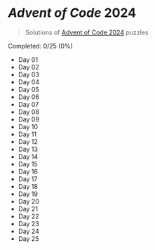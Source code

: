 # _Advent of Code_ 2024

> Solutions of [Advent of Code 2024](http://adventofcode.com/2024/) puzzles

Completed: 0/25 (0%)

-   Day 01
-   Day 02
-   Day 03
-   Day 04
-   Day 05
-   Day 06
-   Day 07
-   Day 08
-   Day 09
-   Day 10
-   Day 11
-   Day 12
-   Day 13
-   Day 14
-   Day 15
-   Day 16
-   Day 17
-   Day 18
-   Day 19
-   Day 20
-   Day 21
-   Day 22
-   Day 23
-   Day 24
-   Day 25
